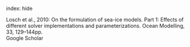 index: hide

<div class="Citation">

  <div class="Citation-body">
    <div class="Citation-text">Losch et al., 2010: On the formulation of sea-ice models. Part 1: Effects of different solver implementations and parameterizations. <span class="Article-journal">Ocean Modelling, </span><span class="Article-volume">33, </span>129–144pp.</div>
    <div class="Citation-links">
      <div class="CitationLink" data-href="https://scholar.google.com/scholar?q=On+the+formulation+of+sea-ice+models.+Part+1%3A+Effects+of+different+solver+implementations+and+parameterizations">
        <div class="CitationLink-icon CitationLink-Scholar"></div>
        <div class="CitationLink-text">Google Scholar</div>
      </div>
    </div>
  </div>
</div>


<div class="Citation-copy">

</div>